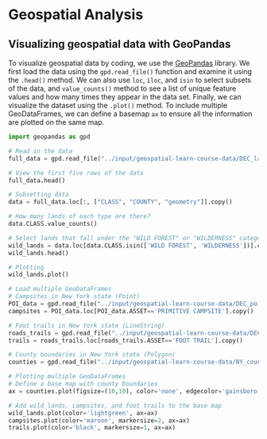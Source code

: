 # Geospatial Analysis

## Visualizing geospatial data with GeoPandas
To visualize geospatial data by coding, we use the [GeoPandas](https://geopandas.org/en/stable/) library. We first load the data using the `gpd.read_file()` function and examine it using the `.head()` method. We can also use `loc`, `iloc`, and `isin` to select subsets of the data, and `value_counts()` method to see a list of unique feature values and how many times they appear in the data set. Finally, we can visualize the dataset using the `.plot()` method. To include multiple GeoDataFrames, we can define a basemap `ax` to ensure all the information are plotted on the same map.
```python
import geopandas as gpd

# Read in the data
full_data = gpd.read_file("../input/geospatial-learn-course-data/DEC_lands/DEC_lands/DEC_lands.shp")

# View the first five rows of the data
full_data.head()

# Subsetting data
data = full_data.loc[:, ["CLASS", "COUNTY", "geometry"]].copy()

# How many lands of each type are there?
data.CLASS.value_counts()

# Select lands that fall under the "WILD FOREST" or "WILDERNESS" category
wild_lands = data.loc[data.CLASS.isin(['WILD FOREST', 'WILDERNESS'])].copy()
wild_lands.head()

# Plotting
wild_lands.plot()

# Load multiple GeoDataFrames
# Campsites in New York state (Point)
POI_data = gpd.read_file("../input/geospatial-learn-course-data/DEC_pointsinterest/DEC_pointsinterest/Decptsofinterest.shp")
campsites = POI_data.loc[POI_data.ASSET=='PRIMITIVE CAMPSITE'].copy()

# Foot trails in New York state (LineString)
roads_trails = gpd.read_file("../input/geospatial-learn-course-data/DEC_roadstrails/DEC_roadstrails/Decroadstrails.shp")
trails = roads_trails.loc[roads_trails.ASSET=='FOOT TRAIL'].copy()

# County boundaries in New York state (Polygon)
counties = gpd.read_file("../input/geospatial-learn-course-data/NY_county_boundaries/NY_county_boundaries/NY_county_boundaries.shp")

# Plotting multiple GeoDataFrames
# Define a base map with county boundaries
ax = counties.plot(figsize=(10,10), color='none', edgecolor='gainsboro', zorder=3)

# Add wild lands, campsites, and foot trails to the base map
wild_lands.plot(color='lightgreen', ax=ax)
campsites.plot(color='maroon', markersize=2, ax=ax)
trails.plot(color='black', markersize=1, ax=ax)
```
